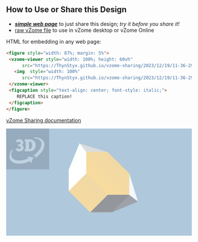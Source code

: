
## How to Use or Share this Design

 - [***simple web page***](<https://ThynStyx.github.io/vzome-sharing/2023/12/19/11-36-29-J55-Parabiaugmented-Hexagonal-Prism-Polygon12/>) to just share this design; *try it before you share it!*
 - [raw vZome file](<https://raw.githubusercontent.com/ThynStyx/vzome-sharing/main/2023/12/19/11-36-29-J55-Parabiaugmented-Hexagonal-Prism-Polygon12/J55-Parabiaugmented-Hexagonal-Prism-Polygon12.vZome>) to use in vZome desktop or vZome Online
 
 HTML for embedding in any web page:
 ```html
<figure style="width: 87%; margin: 5%">
  <vzome-viewer style="width: 100%; height: 60vh"
       src="https://ThynStyx.github.io/vzome-sharing/2023/12/19/11-36-29-J55-Parabiaugmented-Hexagonal-Prism-Polygon12/J55-Parabiaugmented-Hexagonal-Prism-Polygon12.vZome" >
    <img  style="width: 100%"
       src="https://ThynStyx.github.io/vzome-sharing/2023/12/19/11-36-29-J55-Parabiaugmented-Hexagonal-Prism-Polygon12/J55-Parabiaugmented-Hexagonal-Prism-Polygon12.png" >
  </vzome-viewer>
  <figcaption style="text-align: center; font-style: italic;">
     REPLACE this caption!
  </figcaption>
</figure>
 ```

[vZome Sharing documentation](https://vzome.github.io/vzome/sharing.html#how-it-works)

![Image](<J55-Parabiaugmented-Hexagonal-Prism-Polygon12.png>)

